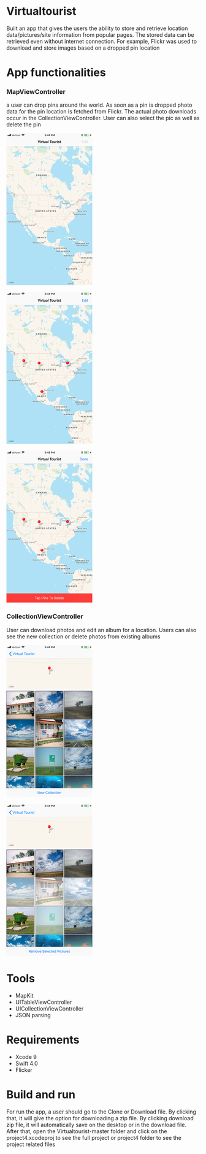 # Virtualtourist
Built an app that gives the users the ability to store and retrieve location data/pictures/site information from popular pages. The stored data can be retrieved even without internet connection. For example, Flickr was used to download and store images based on a dropped pin location 
# App functionalities
### MapViewController
a user can drop pins around the world. As soon as a pin is dropped photo data for the pin location is fetched from Flickr. The actual photo downloads occur in the CollectionViewController. User can also select the pic as well as delete the pin

![alt text](https://github.com/MohsinaRahman/Virtualtourist/blob/master/mapview_page.png "Mapview Page")


![alt text](https://github.com/MohsinaRahman/Virtualtourist/blob/master/pin_page.png "Pin Page")


![alt text](https://github.com/MohsinaRahman/Virtualtourist/blob/master/pindeleted_page.png "Pindeleted Page")

### CollectionViewController
User can download photos and edit an album for a location. Users can also see the new collection or delete photos from existing albums


![alt text](https://github.com/MohsinaRahman/Virtualtourist/blob/master/loaded_page.png "Loaded Page")


![alt text](https://github.com/MohsinaRahman/Virtualtourist/blob/master/deleted_page.png "Deleted Page")



# Tools
* MapKit
* UITableViewController
* UICollectionViewController
* JSON parsing
# Requirements
* Xcode 9
* Swift 4.0
* Flicker

# Build and run
For run the app, a user should go to the Clone or Download file. By clicking that, it will give the option for downloading a zip file. By clicking download zip file, it will automatically save on the desktop or in the download file. After that, open the Virtualtourist-master folder and click on the project4.xcodeproj to see the full project or project4 folder to see the project related files

